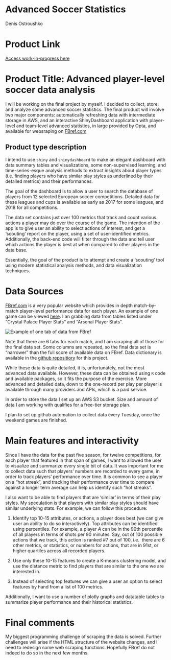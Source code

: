 Advanced Soccer Statistics
================
Denis Ostroushko

<!-- gfm -->

# Product Link

[Access work-in-progress
here](https://kexite.shinyapps.io/soccer_dashboard/)

# Product Title: Advanced player-level soccer data analysis

I will be working on the final project by myself. I decided to collect,
store, and analyze some advanced soccer statistics. The final product
will involve two major components: automatically refreshing data with
intermediate storage in AWS, and an interactive ShinyDashboard
application with player-level and team-level advanced statistics, in
large provided by Opta, and available for websraping on
[FBref.com](https://fbref.com/en/)

## Product type description

I intend to use `shiny` and `shinydashboard` to make an elegant
dashboard with data summary tables and visualizations, some
non-supervised learning, and time-series-esque analysis methods to
extract insights about player types (i.e. finding players who have
similar play styles as underlined by their detailed metrics) and their
performances.

The goal of the dashboard is to allow a user to search the database of
players from 12 selected European soccer competitions. Detailed data for
these leagues and cups is available as early as 2017 for some leagues,
and 2018 for all competitions.

The data set contains just over 100 metrics that track and count various
actions a player may do over the course of the game. The intention of
the app is to give user an ability to select actions of interest, and
get a ‘scouting’ report on the player, using a set of user-identified
metrics. Additionally, the back-end code will filter through the data
and tell user which actions the player is best at when compared to other
players in the data base.

Essentially, the goal of the product is to attempt and create a
‘scouting’ tool using modern statistical analysis methods, and data
visualization techniques.

# Data Sources

[FBref.com](https://fbref.com/en/) is a very popular website which
provides in depth match-by-match player-level performance data for each
player. An example of one game can be viewed
[here](https://fbref.com/en/matches/e62f6e78/Crystal-Palace-Arsenal-August-5-2022-Premier-League).
I an grabbing data from tables listed under “Crystal Palace Player
Stats” and “Arsenal Player Stats”.

![Example of one tab of data from
FBref](/Users/denisostroushko/Desktop/R/GitRepos/soccer_dashboard/Data%20sample.png)

Note that there are 6 tabs for each match, and I am scraping all of
those for the final data set. Some columns are repeated, so the final
data set is “narrower” than the full score of available data on FBref.
Data dictionary is available in the [github
repositiory](https://github.com/denisostroushko1/soccer_dashboard/blob/main/FBref%20Advanced%20Soccer%20Data%20Disctionary.csv)
for this project.

While these data is quite detailed, it is, unfortunately, not the most
advanced data available. However, these data can be obtained using `R`
code and available packages, so it fits the purpose of the exercise.
More advanced and detailed data, down to the one-record per play per
player is available through many providers and APIs, which is a paid
service.

In order to store the data I set up an AWS S3 bucket. Size and amount of
data I am working with qualifies for a free-tier storage plan.

I plan to set up github automation to collect data every Tuesday, once
the weekend games are finished.

# Main features and interactivity

Since I have the data for the past five season, for twelve competitions,
for each player that featured in that span of games, I want to allowed
the user to visualize and summarize every single bit of data. It was
important for me to collect data such that players’ numbers are recorded
to every game, in order to track players’ performance over time. It is
common to see a player on a “hot streak”, and tracking their performance
over time to compare against a longer term average can help us identify
such “hot streaks”.

I also want to be able to find players that are ‘similar’ in terms of
their play styles. My speculation is that players with similar play
styles should have similar underlying stats. For example, we can follow
this procedure:

1.  Identify top 10-15 attributes, or actions, a player does best (we
    can give user an ability to do so interactively). Top attributes can
    be identified using percentiles. For example, a player $A$ can be in
    the 90th percentile of all players in terms of shots per 90 minutes.
    Say, out of 100 possible actions that we track, this action is
    ranked \#7 out of 100, i.e.  there are 6 other metrics, or
    statistics, or numbers for actions, that are in 91st, or higher
    quartiles across all recorded players.

2.  Use only these 10-15 features to create a K-means clustering model,
    and use the distance metric to find players that are similar to the
    one we are interested in.

3.  Instead of selecting top features we can give a user an option to
    select features by hand from a list of 100 metrics.

Additionally, I want to use a number of plotly graphs and datatable
tables to summarize player performance and their historical statistics.

# Final comments

My biggest programming challenge of scraping the data is solved. Further
challenges will arise if the HTML structure of the website changes, and
I need to redesign some web scraping functions. Hopefully FBref do not
indeed to do so in the next few months.
